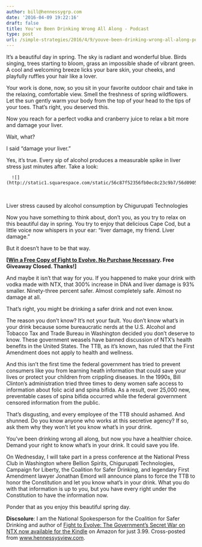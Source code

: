 ```yaml
---
author: bill@hennessygrp.com
date: '2016-04-09 19:22:16'
draft: false
title: You've Been Drinking Wrong All Along - Podcast
type: post
url: /simple-strategies/2016/4/9/youve-been-drinking-wrong-all-along-podcast
---
```








It’s a beautiful day in spring. The sky is radiant and wonderful blue. Birds singing, trees starting to bloom, grass an impossible shade of vibrant green. A cool and welcoming breeze licks your bare skin, your cheeks, and playfully ruffles your hair like a lover.

Your work is done, now, so you sit in your favorite outdoor chair and take in the relaxing, comfortable view. Smell the freshness of spring wildflowers. Let the sun gently warm your body from the top of your head to the tips of your toes. That’s right, you deserved this.

Now you reach for a perfect vodka and cranberry juice to relax a bit more and damage your liver.

Wait, what?

I said “damage your liver.”

Yes, it’s true. Every sip of alcohol produces a measurable spike in liver stress just minutes after. Take a look:


  
      ![](http://static1.squarespace.com/static/56c87f52356fb0ec8c23c9b7/56d09050d9fd567b5dd38d8b/57095625ab48de71644d9ee2/1460229682577//img.png)

  



 

Liver stress caused by alcohol consumption by Chigurupati Technologies

Now you have something to think about, don’t you, as you try to relax on this beautiful day in spring. You try to enjoy that delicious Cape Cod, but a little voice now whispers in your ear: “liver damage, my friend. Liver damage.”

But it doesn’t have to be that way.

**[****[Win a Free Copy of Fight to Evolve. No Purchase Necessary](https://giveaway.amazon.com/p/36b7a4a06bae6f5c). Free Giveaway Closed. Thanks!****]**

And maybe it isn’t that way for you. If you happened to make your drink with vodka made with NTX, that 300% increase in DNA and liver damage is 93% smaller. Ninety-three percent safer. Almost completely safe. Almost no damage at all.

That’s right, you might be drinking a safer drink and not even know.

The reason you don’t know? It’s not your fault. You don’t know what’s in your drink because some bureaucratic nerds at the U.S. Alcohol and Tobacco Tax and Trade Bureau in Washington decided you don’t deserve to know. These government weasels have banned discussion of NTX’s health benefits in the United States. The TTB, as it’s known, has ruled that the First Amendment does not apply to health and wellness.

And this isn’t the first time the federal government has tried to prevent consumers like you from learning heath information that could save your lives or protect your children from crippling diseases. In the 1990s, Bill Clinton’s administration tried three times to deny women safe access to information about folic acid and spina bifida. As a result, over 25,000 new, preventable cases of spina bifida occurred while the federal government censored information from the public.

That’s disgusting, and every employee of the TTB should ashamed. And shunned. Do you know anyone who works at this secretive agency? If so, ask them why they won’t let you know what’s in your drink.

You’ve been drinking wrong all along, but now you have a healthier choice. Demand your right to know what’s in your drink. It could save you life.

On Wednesday, I will take part in a press conference at the National Press Club in Washington where Bellion Spirits, Chigurupati Technologies, Campaign for Liberty, the Coalition for Safer Drinking, and legendary First Amendment lawyer Jonathan Emord will announce plans to force the TTB to honor the Constitution and let you know what’s in your drink. What you do with that information is up to you, but you have every right under the Constitution to have the information now.

Ponder that as you enjoy this beautiful spring day.

**Discsolure**: I am the National Spokesperson for the Coalition for Safer Drinking and author of [Fight to Evolve: The Government’s Secret War on NTX now available for the Kindle](http://amzn.to/1VHGuW3) on Amazon for just 3.99. Cross-posted from www.hennessysview.com.

